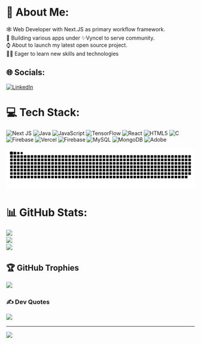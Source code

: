 # 💫 About Me:
🕸️ Web Developer with Next.JS as primary workflow framework.<br>🔭 Building various apps under ✨Vyncel to serve community.<br>⌚ About to launch my latest open source project.<br>🧑‍🎓 Eager to learn new skills and technologies


## 🌐 Socials:
[![LinkedIn](https://img.shields.io/badge/LinkedIn-%230077B5.svg?logo=linkedin&logoColor=white)](https://linkedin.com/in/amankashyap4321) 

# 💻 Tech Stack:
![Next JS](https://img.shields.io/badge/Next-black?style=flat&logo=next.js&logoColor=white) ![Java](https://img.shields.io/badge/java-%23ED8B00.svg?style=flat&logo=openjdk&logoColor=white) ![JavaScript](https://img.shields.io/badge/javascript-%23323330.svg?style=flat&logo=javascript&logoColor=%23F7DF1E) ![TensorFlow](https://img.shields.io/badge/TensorFlow-%23FF6F00.svg?style=flat&logo=TensorFlow&logoColor=white) ![React](https://img.shields.io/badge/react-%2320232a.svg?style=flat&logo=react&logoColor=%2361DAFB) ![HTML5](https://img.shields.io/badge/html5-%23E34F26.svg?style=flat&logo=html5&logoColor=white) ![C](https://img.shields.io/badge/c-%2300599C.svg?style=flat&logo=c&logoColor=white) ![Firebase](https://img.shields.io/badge/firebase-%23039BE5.svg?style=flat&logo=firebase) ![Vercel](https://img.shields.io/badge/vercel-%23000000.svg?style=flat&logo=vercel&logoColor=white) ![Firebase](https://img.shields.io/badge/Firebase-039BE5?style=flat&logo=Firebase&logoColor=white) ![MySQL](https://img.shields.io/badge/mysql-%2300000f.svg?style=flat&logo=mysql&logoColor=white) ![MongoDB](https://img.shields.io/badge/MongoDB-%234ea94b.svg?style=flat&logo=mongodb&logoColor=white) ![Adobe](https://img.shields.io/badge/adobe-%23FF0000.svg?style=flat&logo=adobe&logoColor=white)

<img src="https://raw.githubusercontent.com/akhiltrivedix/akhiltrivedix/output/snake.svg" alt="Snake animation" />

# 📊 GitHub Stats:
![](https://github-readme-stats.vercel.app/api?username=amankashyap4321&theme=radical&hide_border=false&include_all_commits=true&count_private=true)<br/>
![](https://github-readme-streak-stats.herokuapp.com/?user=amankashyap4321&theme=radical&hide_border=false)<br/>
![](https://github-readme-stats.vercel.app/api/top-langs/?username=amankashyap4321&theme=radical&hide_border=false&include_all_commits=true&count_private=true&layout=compact)

## 🏆 GitHub Trophies
![](https://github-profile-trophy.vercel.app/?username=amankashyap4321&theme=radical&no-frame=true&no-bg=false&margin-w=4)

### ✍️ Dev Quotes
![](https://quotes-github-readme.vercel.app/api?type=horizontal&theme=radical)

---
[![](https://visitcount.itsvg.in/api?id=amankashyap4321&icon=3&color=4)](https://visitcount.itsvg.in)

<!-- Proudly created with GPRM ( https://gprm.itsvg.in ) -->
